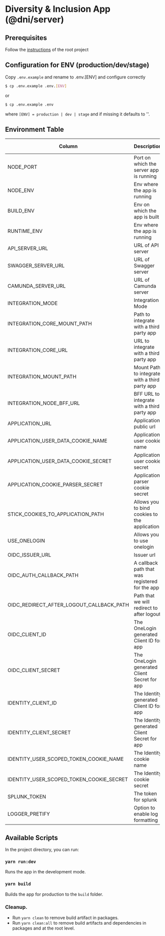 # Diversity & Inclusion App (@dni/server)

## Prerequisites

Follow the [instructions](../../../README.md#L13) of the root project

## Configuration for ENV (production/dev/stage)

Copy `.env.example` and rename to .env.[ENV] and configure correctly

```bash
$ cp .env.example .env.[ENV]
```

or

```bash
$ cp .env.example .env
```

where `[ENV] = production | dev | stage` and if missing it defaults to ''.

## Environment Table

| Column | Description | Value (one of) | Optional | Suggestion |
| ---------------------------------------- | ----------------------------------------------- | ---------------------------- | -------- | ------------------------------------------------- |
| NODE_PORT | Port on which the server app is running | 9000 | Y | 9000 |
| NODE_ENV | Env where the app is running | local, dev, ppe, prod, | N | ppe |
| BUILD_ENV | Env on which the app is built | development, ppe, production | N | ppe |
| RUNTIME_ENV | Env where the app is running | local, dev, ppe, prod, | N | ppe |
| API_SERVER_URL | URL of API server | [remote URL] | N | - |
| SWAGGER_SERVER_URL | URL of Swagger server | [remote URL] | N | - |
| CAMUNDA_SERVER_URL | URL of Camunda server | [remote URL] | N | - |
| INTEGRATION_MODE | Integration Mode | standalone, integrity | N | standalone |
| INTEGRATION_CORE_MOUNT_PATH | Path to integrate with a third party app | / | N | / |
| INTEGRATION_CORE_URL | URL to integrate with a third party app | / | N | / |
| INTEGRATION_MOUNT_PATH | Mount Path to integrate with a third party app | / | N | / |
| INTEGRATION_NODE_BFF_URL | BFF URL to integrate with a third party app | / | N | / |
| APPLICATION_URL | Application public url | [remote URL] | N | http://localhost:9000/experience/yourcontribution |
| APPLICATION_USER_DATA_COOKIE_NAME | Application user cookie name | [cookie name] | N | user_data_cookie_name |
| APPLICATION_USER_DATA_COOKIE_SECRET | Application user cookie secret | [cookie secret] | N | user_data_cookie_secret |
| APPLICATION_COOKIE_PARSER_SECRET | Application parser cookie secret | [cookie secret] | N | cookie_parser_secret |
| STICK_COOKIES_TO_APPLICATION_PATH | Allows you to bind cookies to the application | false, true | N | false |
| USE_ONELOGIN | Allows you to use onelogin | false, true | N | true |
| OIDC_ISSUER_URL | Issuer url | [issuer url] | N | https://loginppe.ourtesco.com/oidc/2 |
| OIDC_AUTH_CALLBACK_PATH | A callback path that was registered for the app | [callback path] | N | /sso/auth/callback |
| OIDC_REDIRECT_AFTER_LOGOUT_CALLBACK_PATH | Path that we will redirect to after logout | [redirect url or path] | N | /sso/logout/callback |
| OIDC_CLIENT_ID | The OneLogin generated Client ID for app | [secret] | N | - |
| OIDC_CLIENT_SECRET | The OneLogin generated Client Secret for app | [secret] | N | - |
| IDENTITY_CLIENT_ID | The Identity generated Client ID for app | [secret] | N | - |
| IDENTITY_CLIENT_SECRET | The Identity generated Client Secret for app | [secret] | N | - |
| IDENTITY_USER_SCOPED_TOKEN_COOKIE_NAME | The Identity cookie name | [cookie name] | N | identity_user_scoped_token_cookie_name |
| IDENTITY_USER_SCOPED_TOKEN_COOKIE_SECRET | The Identity cookie secret | [cookie secret] | N | identity_cookie_secret |
| SPLUNK_TOKEN | The token for splunk | [secret] | Y | - |
| LOGGER_PRETIFY | Option to enable log formatting | false, true | Y | true |

## Available Scripts

In the project directory, you can run:

### `yarn run:dev`

Runs the app in the development mode.

### `yarn build`

Builds the app for production to the `build` folder.

### Cleanup.

- Run `yarn clean` to remove build artifact in packages.
- Run `yarn clean:all` to remove build artifacts and dependencies in packages and at the root level.
